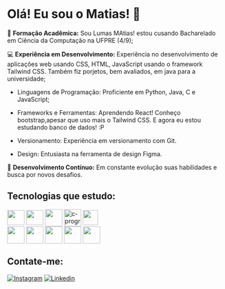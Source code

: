 <h1>Olá! Eu sou o Matias! 🤖</h1>

  📙 <strong>Formação Acadêmica:</strong> Sou Lumas MAtias! estou cusando Bacharelado em Ciência da Computação na UFPRE (4/9);
  
  💻 <strong>Experiência em Desenvolvimento:</strong> Experiência no desenvolvimento de aplicações web usando CSS, HTML, JavaScript usando o framework Tailwind CSS.
Também fiz porjetos, bem avaliados, em java para a universidade;
  
  - Linguagens de Programação: Proficiente em Python, Java, C e JavaScript;

  - Frameworks e Ferramentas: Aprendendo React! Conheço bootstrap,apesar que uso mais o Tailwind CSS. E agora eu estou estudando banco de dados! :P

  - Versionamento: Experiência em versionamento com Git.
    
  - Design: Entusiasta na ferramenta de design Figma.
  
  🚀 <strong>Desenvolvimento Contínuo:</strong> Em constante evolução suas habilidades e busca por novos desafios.


<h2>Tecnologias que estudo:</h2>
<div style="display: inline-block;">
  <img align="center" height="35" width="40" src="https://cdn.jsdelivr.net/gh/devicons/devicon/icons/javascript/javascript-plain.svg">
  <img align="center" height="35" width="40" src="https://cdn.jsdelivr.net/gh/devicons/devicon/icons/html5/html5-original.svg">
  <img align="center" height="40" width="40" src="https://cdn.jsdelivr.net/gh/devicons/devicon/icons/css3/css3-original.svg">
  <img align="center" height="40" width="40" src="https://img.icons8.com/color/48/c-programming.png" alt="c-programming"/>
  <img align="center" height="35" width="35"  src="https://cdn.jsdelivr.net/gh/devicons/devicon@latest/icons/tailwindcss/tailwindcss-original.svg" />
  <img align="center" height="40" width="4"  src="https://cdn.jsdelivr.net/gh/devicons/devicon@latest/icons/java/java-original.svg" />
</div>
<br>
<div style="display: inline-block">
  <img align="center" height="40" width="40" src="https://cdn.jsdelivr.net/gh/devicons/devicon@latest/icons/bootstrap/bootstrap-original.svg" />
  <img align="center" height="40" width="40" src="https://cdn.jsdelivr.net/gh/devicons/devicon@latest/icons/git/git-original.svg" />
  <img align="center" height="40" width="40" src="https://cdn.jsdelivr.net/gh/devicons/devicon@latest/icons/react/react-original.svg" />
  <img align="center" height="40" width="40" src="https://cdn.jsdelivr.net/gh/devicons/devicon@latest/icons/azuresqldatabase/azuresqldatabase-original.svg" />   
  <img align="center" height="40" width="40" src="https://cdn.jsdelivr.net/gh/devicons/devicon@latest/icons/figma/figma-original.svg" />        
</div>

<h2>Contate-me:</h2>

[![Instagram](https://img.shields.io/badge/Instagram-E4405F?style=for-the-badge&logo=instagram&logoColor=white)](https://www.instagram.com/themattiaz/)
[![Linkedin](https://img.shields.io/badge/LinkedIn-0077B5?style=for-the-badge&logo=linkedin&logoColor=white)](https://www.linkedin.com/in/lucas-matias-345392234/)

